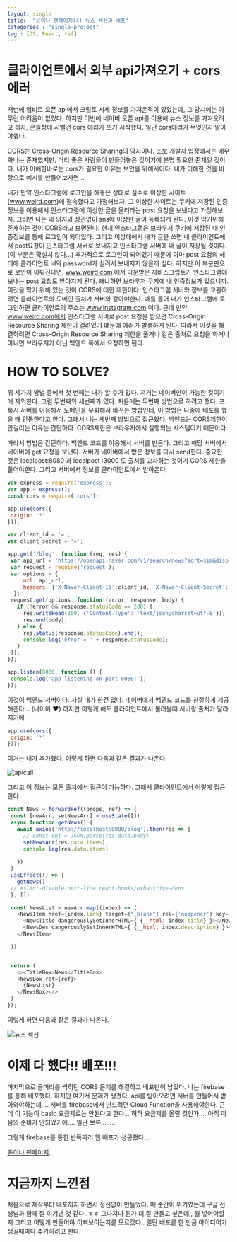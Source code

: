 ```yaml
---
layout: single
title:  "윤이나 팬페이지(4) 뉴스 섹션과 배포"
categories : "single-project"
tag : [JS, React, ref]
---
```


# 클라이언트에서 외부 api가져오기 + cors 에러

 저번에 업비트 오픈 api에서 크립토 시세 정보를 가져온적이 있었는데, 그 당시에는 아무런 어려움이 없었다. 하지만 이번에 네이버 오픈 api를 이용해 뉴스 정보를 가져오려고 하자, 콘솔창에 시뻘건 cors 에러가 뜨기 시작했다. 일단 cors에러가 무엇인지 알아야헸다.

 CORS는 Cross-Origin Resource Sharing의 약자이다. 초보 개발자 입장에서는 매우 화나는 존재였지만, 머리 좋은 사람들이 만들어놓은 것이기에 분명 필요한 존재일 것이다. 내가 이해한바로는 cors가 필요한 이유는 보안을 위해서이다. 내가 이해한 것을 바탕으로 예시를 만들어보자면...

 내가 만약 인스타그램에 로그인을 해놓은 상태로 실수로 이상한 사이트(www.weird.com)에 접속했다고 가정해보자. 그 이상한 사이트는 쿠키에 저장된 인증정보를 이용해서 인스타그램에 이상한 글을 올리라는 post 요청을 보낸다고 가정해보자. 그러면 나는 내 의지와 상관없이 sns에 이상한 글이 등록되게 된다. 이것 막기위해 존재하는 것이 CORS라고 보면된다. 현재 인스타그램은 브라우저 쿠키에 저장된 내 인증정보를 통해 로그인이 되어있다. 그리고 이상태에서 내가 글을 쓰면 내 클라이언트에서 post요청이 인스타그램 서버로 보내지고 인스타그램 서버에 내 글이 저장될 것이다.(이 부분은 확실치 않다...) 추가적으로 로그인이 되어있기 때문에 아마 post 요청의 헤더에 클라이언트 id와 password가 실려서 보내지지 않을까 싶다. 하지만 이 부분만으로 보안이 이뤄진다면, www.weird.com 에서 다운받은 자바스크립트가 인스타그램에 보내는 post 요청도 받아지게 된다. 왜냐하면 브라우저 쿠키에 내 인증정보가 있으니까. 이것을 막기 위해 있는 것이 CORS에 대한 제한이다. 인스타그램 서버와 정보를 교환하려면 클라이언트의 도메인 출처가 서버와 같아야한다. 예를 들어 내가 인스타그램에 로그인하면 클라이언트의 주소는 www.instagram.com 이다. 근데 만약 www.weird.com에서 인스타그램 서버로 post 요청을 받으면 Cross-Origin Resource Sharing 제한이 걸려있기 떄문에 에러가 발생하게 된다. 따라서 이것을 해결하려면 Cross-Origin Resource Sharing 제한을 풀거나 같은 출처로 요청을 하거나 아니면 브라우저가 아닌 백엔드 쪽에서 요청하면 된다.

# HOW TO SOLVE?

 위 세가지 방법 중에서 첫 번째는 내가 할 수가 없다. 저거는 네이버만이 가능한 것이기에 제외한다. 그럼 두번째와 세번째가 있다. 처음에는 두번째 방법으로 하려고 했다. 프록시 서버를 이용해서 도메인을 우회해서 바꾸는 방법인데, 이 방법은 나중에 배포를 했을 때 안통한다고 한다. 그래서 나는 세번째 방법으로 접근했다. 백엔드는 CORS제한이 안걸리는 이유는 간단하다. CORS제한은 브라우저에서 실행되는 시스템이기 때문이다.

 따라서 방법은 간단하다. 백엔드 코드를 이용해서 서버를 만든다. 그리고 해당 서버에서 네이버에 get 요청을 보낸다. 서버가 네이버에서 받은 정보를 다시 send한다. 중요한 것은 localpost:8080 과 localpost :3000 도 출처를 교차하는 것이기 CORS 제한을 풀어야한다. 그리고 서버에서 정보를 클라이언트에서 받아온다. 

 ```js
var express = require('express');
var app = express();
const cors = require('cors');

app.use(cors({
  origin: '*'
}));

var client_id = '=';
var client_secret = '=';

app.get('/blog', function (req, res) {
  var api_url = 'https://openapi.naver.com/v1/search/news?sort=sim&display=5&query=' + encodeURI('윤이나'); // json 결과
  var request = require('request');
  var options = {
      url: api_url,
      headers: {'X-Naver-Client-Id':client_id, 'X-Naver-Client-Secret': client_secret}
   };
  request.get(options, function (error, response, body) {
    if (!error && response.statusCode == 200) {
      res.writeHead(200, {'Content-Type': 'text/json;charset=utf-8'});
      res.end(body);
    } else {
      res.status(response.statusCode).end();
      console.log('error = ' + response.statusCode);
    }
  });
});

app.listen(8080, function () {
  console.log('app listening on port 8080!');
});

 ```

 이것이 백엔드 서버이다. 사실 내가 한건 없다. 네이버에서 백엔드 코드를 친절하게 제공해준다... (네이버 ♥) 하지만 이렇게 해도 클라이언트에서 불러올때 서버랑 출처가 달라지기에 

 ```js
app.use(cors({
  origin: '*'
}));
 ```
 이거는 내가 추가했다. 
 이렇게 하면 다음과 같은 결과가 나온다.

 ![apicall]({{site.url}}/images/news_section_apicall_1.png)

 그리고 이 정보는 모든 출처에서 접근이 가능하다. 그래서 클라이언트에서 이렇게 접근한다.

 ```js
const News = forwardRef((props, ref) => {
  const [newArr, setNewsArr] = useState([])
  async function getNews() {
    await axios('http://localhost:8080/blog').then(res => {
      // const obj = JSON.parse(res.data.body)
      setNewsArr(res.data.items)
      console.log(res.data.items)
      
    }) 
  }
  useEffect(() => {
    getNews()    
  // eslint-disable-next-line react-hooks/exhaustive-deps
  }, [])

  const NewsList = newArr.map((index) => (
    <NewsItem href={index.link} target={"_blank"} rel={'noopener'} key={index.title}>
      <NewsTitle dangerouslySetInnerHTML={ {__html: index.title} }></NewsTitle>
      <NewsDes dangerouslySetInnerHTML={ {__html: index.description} }></NewsDes>
    </NewsItem>

  ))


  return (
    <><TitleBox>News</TitleBox>
    <NewsBox ref={ref}>
      {NewsList}
    </NewsBox></>
  )
});
 ```

이렇게 하면 다음과 같은 결과가 나온다.

 ![뉴스 섹션]({{site.url}}/images/news_section_1.png)

# 이제 다 했다!! 배포!!!

 마지막으로 골머리를 썩히던 CORS 문제를 해결하고 배포만이 남았다. 나는 firebase를 통해 배포했다. 하지만 여기서 문제가 생겼다. api를 받아오려면 서버를 만들어서 받아와야하는데.... 서버를 firebase에서 만드려면 Cloud Function을 사용해야한다. 근데 이 기능이 basic 요금제로는 안된다고 한다... 허허 요금제를 올릴 것인가.... 아직 마음의 준비가 안되었기에.... 일단 보류........

 그렇게 firebase를 통한 반쪽짜리 웹 배포가 성공했다...

 [윤이나 팬페이지](https://yooninaweb.web.app/).

# 지금까지 느낀점

 처음으로 제작부터 배포까지 하면서 정신없이 만들었다. 매 순간이 위기였는데 구글 선생님과 함께 잘 이겨낸 것 같다..ㅎㅎ 그나저나 뭔가 더 잘 만들고 싶은데,, 뭘 넣어야할지 그리고 어떻게 만들어야 이뻐보이는지를 모르겠다.. 일단 배포를 한 만큼 아이디어가 생길때마다 추가하려고 한다. 